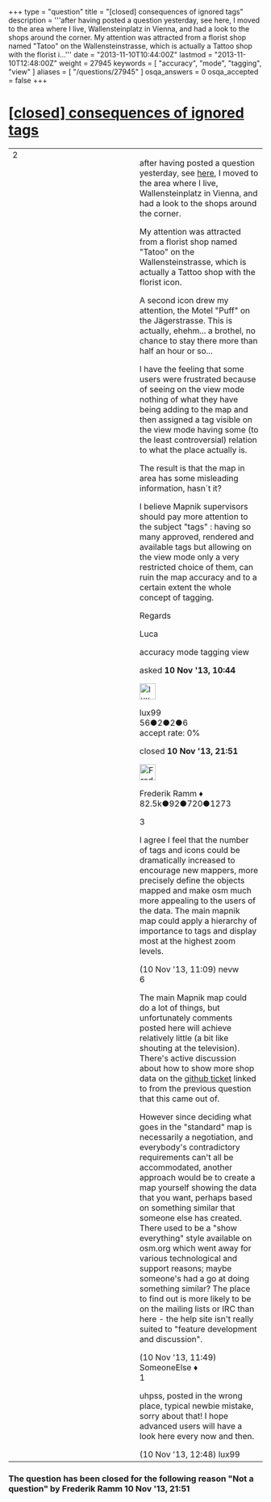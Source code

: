 +++
type = "question"
title = "[closed] consequences of ignored tags"
description = '''after having posted a question yesterday, see here, I moved to the area where I live, Wallensteinplatz in Vienna, and had a look to the shops around the corner.  My attention was attracted from a florist shop named &quot;Tatoo&quot; on the Wallensteinstrasse, which is actually a Tattoo shop with the florist i...'''
date = "2013-11-10T10:44:00Z"
lastmod = "2013-11-10T12:48:00Z"
weight = 27945
keywords = [ "accuracy", "mode", "tagging", "view" ]
aliases = [ "/questions/27945" ]
osqa_answers = 0
osqa_accepted = false
+++

<div class="headNormal">

# [\[closed\] consequences of ignored tags](/questions/27945/consequences-of-ignored-tags)

</div>

<div id="main-body">

<div id="askform">

<table id="question-table" style="width:100%;">
<colgroup>
<col style="width: 50%" />
<col style="width: 50%" />
</colgroup>
<tbody>
<tr>
<td style="width: 30px; vertical-align: top"><div class="vote-buttons">
<span id="post-27945-upvote" class="ajax-command post-vote up" rel="nofollow" title="I like this post (click again to cancel)"> </span>
<div id="post-27945-score" class="post-score" title="current number of votes">
2
</div>
<span id="post-27945-downvote" class="ajax-command post-vote down" rel="nofollow" title="I dont like this post (click again to cancel)"> </span> <span id="favorite-mark" class="ajax-command favorite-mark" rel="nofollow" title="mark/unmark this question as favorite (click again to cancel)"> </span>
<div id="favorite-count" class="favorite-count">
&#10;</div>
</div></td>
<td><div id="item-right">
<div class="question-body">
<p>after having posted a question yesterday, see <a href="https://help.openstreetmap.org/questions/27927/shop-appears-only-in-edit-mode">here</a>, I moved to the area where I live, Wallensteinplatz in Vienna, and had a look to the shops around the corner.</p>
<p>My attention was attracted from a florist shop named "Tatoo" on the Wallensteinstrasse, which is actually a Tattoo shop with the florist icon.</p>
<p>A second icon drew my attention, the Motel "Puff" on the Jägerstrasse. This is actually, ehehm... a brothel, no chance to stay there more than half an hour or so...</p>
<p>I have the feeling that some users were frustrated because of seeing on the view mode nothing of what they have being adding to the map and then assigned a tag visible on the view mode having some (to the least controversial) relation to what the place actually is.</p>
<p>The result is that the map in area has some misleading information, hasn´t it?</p>
<p>I believe Mapnik supervisors should pay more attention to the subject "tags" : having so many approved, rendered and available tags but allowing on the view mode only a very restricted choice of them, can ruin the map accuracy and to a certain extent the whole concept of tagging.</p>
<p>Regards</p>
<p>Luca<br />
</p>
</div>
<div id="question-tags" class="tags-container tags">
<span class="post-tag tag-link-accuracy" rel="tag" title="see questions tagged &#39;accuracy&#39;">accuracy</span> <span class="post-tag tag-link-mode" rel="tag" title="see questions tagged &#39;mode&#39;">mode</span> <span class="post-tag tag-link-tagging" rel="tag" title="see questions tagged &#39;tagging&#39;">tagging</span> <span class="post-tag tag-link-view" rel="tag" title="see questions tagged &#39;view&#39;">view</span>
</div>
<div id="question-controls" class="post-controls">
&#10;</div>
<div class="post-update-info-container">
<div class="post-update-info post-update-info-user">
<p>asked <strong>10 Nov '13, 10:44</strong></p>
<img src="https://secure.gravatar.com/avatar/8bc4d57f0b8293bea9e8f626e74a3189?s=32&amp;d=identicon&amp;r=g" class="gravatar" width="32" height="32" alt="lux99&#39;s gravatar image" />
<p><span>lux99</span><br />
<span class="score" title="56 reputation points">56</span><span title="2 badges"><span class="badge1">●</span><span class="badgecount">2</span></span><span title="2 badges"><span class="silver">●</span><span class="badgecount">2</span></span><span title="6 badges"><span class="bronze">●</span><span class="badgecount">6</span></span><br />
<span class="accept_rate" title="Rate of the user&#39;s accepted answers">accept rate:</span> <span title="lux99 has no accepted answers">0%</span> </br></p>
</div>
<div class="post-update-info post-update-info-edited">
<p><span> closed <strong>10 Nov '13, 21:51</strong> </span></p>
<img src="https://secure.gravatar.com/avatar/a2b38d937e70ab39d895d17da0dd1ba4?s=32&amp;d=identicon&amp;r=g" class="gravatar" width="32" height="32" alt="Frederik%20Ramm&#39;s gravatar image" />
<p><span>Frederik Ramm ♦</span><br />
<span class="score" title="82494 reputation points"><span>82.5k</span></span><span title="92 badges"><span class="badge1">●</span><span class="badgecount">92</span></span><span title="720 badges"><span class="silver">●</span><span class="badgecount">720</span></span><span title="1273 badges"><span class="bronze">●</span><span class="badgecount">1273</span></span></p>
</div>
</div>
<div id="comments-container-27945" class="comments-container">
<span id="27947"></span>
<div id="comment-27947" class="comment">
<div id="post-27947-score" class="comment-score">
3
</div>
<div class="comment-text">
<p>I agree I feel that the number of tags and icons could be dramatically increased to encourage new mappers, more precisely define the objects mapped and make osm much more appealing to the users of the data. The main mapnik map could apply a hierarchy of importance to tags and display most at the highest zoom levels.</p>
</div>
<div id="comment-27947-info" class="comment-info">
<span class="comment-age">(10 Nov '13, 11:09)</span> <span class="comment-user userinfo">nevw</span>
</div>
</div>
<span id="27949"></span>
<div id="comment-27949" class="comment">
<div id="post-27949-score" class="comment-score">
6
</div>
<div class="comment-text">
<p>The main Mapnik map could do a lot of things, but unfortunately comments posted here will achieve relatively little (a bit like shouting at the television). There's active discussion about how to show more shop data on the <a href="https://github.com/gravitystorm/openstreetmap-carto/issues/116">github ticket</a> linked to from the previous question that this came out of.<br />
</p>
<p>However since deciding what goes in the "standard" map is necessarily a negotiation, and everybody's contradictory requirements can't all be accommodated, another approach would be to create a map yourself showing the data that you want, perhaps based on something similar that someone else has created. There used to be a "show everything" style available on osm.org which went away for various technological and support reasons; maybe someone's had a go at doing something similar? The place to find out is more likely to be on the mailing lists or IRC than here - the help site isn't really suited to "feature development and discussion".</p>
</div>
<div id="comment-27949-info" class="comment-info">
<span class="comment-age">(10 Nov '13, 11:49)</span> <span class="comment-user userinfo">SomeoneElse ♦</span>
</div>
</div>
<span id="27950"></span>
<div id="comment-27950" class="comment">
<div id="post-27950-score" class="comment-score">
1
</div>
<div class="comment-text">
<p>uhpss, posted in the wrong place, typical newbie mistake, sorry about that! I hope advanced users will have a look here every now and then.</p>
</div>
<div id="comment-27950-info" class="comment-info">
<span class="comment-age">(10 Nov '13, 12:48)</span> <span class="comment-user userinfo">lux99</span>
</div>
</div>
</div>
<div id="comment-tools-27945" class="comment-tools">
&#10;</div>
<div class="clear">
&#10;</div>
<div id="comment-27945-form-container" class="comment-form-container">
&#10;</div>
<div class="clear">
&#10;</div>
</div></td>
</tr>
</tbody>
</table>

<div class="question-status" style="margin-bottom:15px">

### The question has been closed for the following reason "Not a question" by Frederik Ramm 10 Nov '13, 21:51

</div>

</div>

</div>

